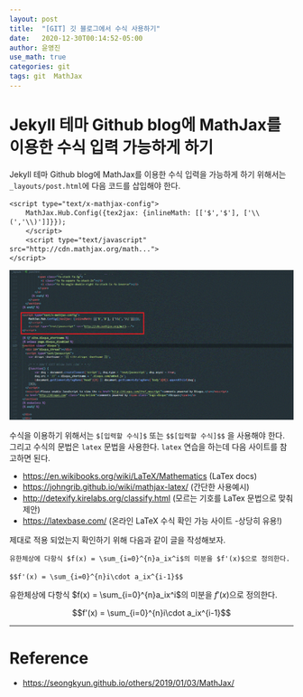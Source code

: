 ```yaml
---
layout: post
title:  "[GIT] 깃 블로그에서 수식 사용하기"
date:   2020-12-30T00:14:52-05:00
author: 윤영진
use_math: true
categories: git
tags: git  MathJax 
---
```

# Jekyll 테마 Github blog에 MathJax를 이용한 수식 입력 가능하게 하기

Jekyll 테마 Github blog에 MathJax를 이용한 수식 입력을 가능하게 하기 위해서는 `_layouts/post.html`에 다음 코드를 삽입해야 한다.

```
<script type="text/x-mathjax-config">
    MathJax.Hub.Config({tex2jax: {inlineMath: [['$','$'], ['\\(','\\)']]}});
    </script>
    <script type="text/javascript" src="http://cdn.mathjax.org/math...">
</script>
```
![Alt text](/assets/git/math_script.gif "script example")

수식을 이용하기 위해서는 `$[입력할 수식]$` 또는 `$$[입력할 수식]$$` 을 사용해야 한다. 그리고 수식의 문법은 `latex` 문법을 사용한다. `latex` 연습을 하는데 다음 사이트를 참고하면 된다. 

* <https://en.wikibooks.org/wiki/LaTeX/Mathematics> (LaTex docs)
* <https://johngrib.github.io/wiki/mathjax-latex/> (간단한 사용예시)
* <http://detexify.kirelabs.org/classify.html> (모르는 기호를 LaTex 문법으로 맞춰 제안)
* <https://latexbase.com/> (온라인 LaTeX 수식 확인 가능 사이트 -상당히 유용!)

제대로 적용 되었는지 확인하기 위해 다음과 같이 글을 작성해보자.

```
유한체상에 다항식 $f(x) = \sum_{i=0}^{n}a_ix^i$의 미분을 $f'(x)$으로 정의한다.

$$f'(x) = \sum_{i=0}^{n}i\cdot a_ix^{i-1}$$
```

유한체상에 다항식 $f(x) = \sum_{i=0}^{n}a_ix^i$의 미분을 $f'(x)$으로 정의한다.   

$$f'(x) = \sum_{i=0}^{n}i\cdot a_ix^{i-1}$$

--------------------------
# Reference
* <https://seongkyun.github.io/others/2019/01/03/MathJax/>
